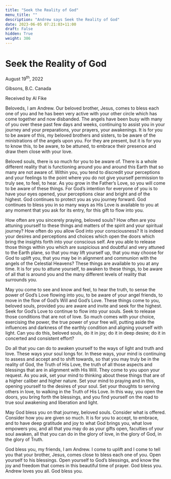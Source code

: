 ```yaml
---
title: "Seek the Reality of God"
menu_title: ""
description: "Andrew says Seek the Reality of God"
date: 2023-06-05 07:21:03+11:00
draft: False
hidden: True
weight: 386
---
```

# Seek the Reality of God

August 19<sup>th</sup>, 2022

Gibsons, B.C. Canada

Received by Al Fike   


Beloveds, I am Andrew. Our beloved brother, Jesus, comes to bless each one of you and he has been very active with your other circle which has come together and now disbanded. The angels have been busy with many of you over these past few days and weeks, continuing to assist you in your journey and your preparations, your prayers, your awakenings. It is for you to be aware of this, my beloved brothers and sisters, to be aware of the ministrations of the angels upon you. For they are present, but it is for you to know this, to be aware, to be attuned, to embrace their presence and draw them close with your love. 

Beloved souls, there is so much for you to be aware of. There is a whole different reality that is functioning around you and around this Earth that so many are not aware of. Within you, you tend to discredit your perceptions and your feelings to the point where you do not give yourself permission to truly see, to feel, to hear. As you grow in the Father’s Love, so you will come to be aware of these things. For God’s intention for everyone of you is to have your eyes opened, your perceptions clear and bright and of the highest. God continues to protect you as you journey forward. God continues to bless you in so many ways as His Love is available to you at any moment that you ask for its entry, for this gift to flow into you.

How often are you sincerely praying, beloved souls? How often are you attuning yourself to these things and matters of the spirit and your spiritual journey? How often do you allow God into your consciousness? It is indeed your desires and perceptions and choices which open the doors which bring the insights forth into your conscious self. Are you able to release those things within you which are suspicious and doubtful and very attuned to the Earth plane, so that you may lift yourself up, that you may choose for God to uplift you, that you may be in alignment and communion with the angels of the Celestial Heavens? These things are available to you at any time. It is for you to attune yourself, to awaken to these things, to be aware of all that is around you and the many different levels of reality that surrounds you. 

May you come to see and know and feel, to hear the truth, to sense the power of God’s Love flowing into you, to be aware of your angel friends, to move in the flow of God’s Will and God’s Love. These things come to you, beloved souls, provided you are aware and invite and seek for the highest. Seek for God’s Love to continue to flow into your souls. Seek to release those conditions that are not of love. So much comes with your choice, exercising the power, the true power of your free will, putting aside the influences and darkness of the earthly condition and aligning yourself with light. Can you do this, beloved souls, do it in joy; do it in deep desire; do it in concerted and consistent effort? 

Do all that you can do to awaken yourself to the ways of light and truth and love. These ways your soul longs for. In these ways, your mind is continuing to assess and accept and to shift towards, so that you may truly be in the reality of God, the Truth of His Love, the truth of all those aspects and blessings that are in alignment with His Will. They come to you upon your request. As you ask, set your mind to thinking about these things that are of a higher caliber and higher nature. Set your mind to praying and in this, opening yourself to the desires of your soul. Set your thoughts to serving others in love, to walking in the Truth of His Love. In this way, you open the doors, you bring forth the blessings, and you find yourself on the road to true soul awakening and liberation and light. 

May God bless you on that journey, beloved souls. Consider what is offered. Consider how you are given so much. It is for you to accept, to embrace, and to have deep gratitude and joy to what God brings you, what love empowers you, and all that you may do as your gifts open, faculties of your soul awaken, all that you can do in the glory of love, in the glory of God, in the glory of Truth. 

God bless you, my friends, I am Andrew. I come to uplift and I come to tell you that your brother, Jesus, comes close to bless each one of you. Open yourself to his blessings. Open yourself to God’s blessings, and know the joy and freedom that comes in this beautiful time of prayer. God bless you. Andrew loves you all. God bless you.